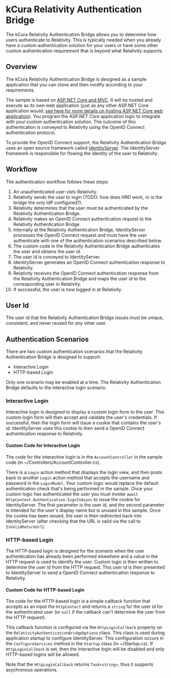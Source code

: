 # kCura Relativity Authentication Bridge

The kCura Relativity Authentication Bridge allows you to determine how users authenticate to Relativity.
This is typically needed when you already have a custom authentication solution for your users or have some other custom authentication requirement that is beyond what Relativity supports.

## Overview

The kCura Relativity Authentication Bridge is designed as a sample application that you can clone and then modify according to your requirements.

The sample is based on [ASP.NET Core and MVC](https://docs.microsoft.com/en-us/aspnet/core/). 
It will be hosted and execute as its own web application (just as any other ASP.NET Core application would; [see here for more details on hosting ASP.NET Core web application](https://docs.microsoft.com/en-us/aspnet/core/fundamentals/servers/)).
You program the ASP.NET Core application logic to integrate with your custom authentication solution.
The outcome of this authentication is conveyed to Relativity using the OpenID Connect authentication protocol.

To provide the OpenID Connect support, the Relativity Authentication Bridge uses an open source framework called [IdentityServer](http://identityserver.io/).
The IdentityServer framework is responsible for flowing the identity of the user to Relativity.

## Workflow

The authentication workflow follows these steps:

1. An unauthenticated user vists Relativity.
1. Relativity sends the user to login (TODO: how does HRD work, or is the bridge the only IdP configured?).
1. Relativity determines that the user must be authenticated by the Relativity Authentication Bridge.
1. Relativity makes an OpenID Connect authentication request to the Relativity Authentication Bridge.
1. Internally at the Relativity Authentication Bridge, IdentityServer processes the OpenID Connect request and must have the user authenticate with one of the authentication scenarios described below.
1. The custom code in the Relativity Authentication Bridge authenticates the user and obtains the user id.
1. The user id is conveyed to IdentityServer.
1. IdentityServer generates an OpenID Connect authentication response to Relativity.
1. Relativity receives the OpenID Connect authentication response from the Relativity Authentication Bridge and maps the user id to the corresponding user in Relativity.
1. If successful, the user is now logged in at Relativity.

## User Id

The user id that the Relativity Authentication Bridge issues must be unique, consistent, and never reused for any other user.

## Authentication Scenarios

There are two custom authentication scenarios that the Relativity Authentication Bridge is designed to support:

* Interactive Login
* HTTP-based Login

Only one scenario may be enabled at a time. The Relativity Authentication Bridge defaults to the interactive login scenario.

### Interactive Login

Interactive login is designed to display a custom login form to the user. 
This custom login form will then accept and validate the user's credentials.
If successful, then the login form will issue a cookie that contains the user's id. 
IdentityServer uses this cookie to then send a OpenID Connect authentication response to Relativity.

#### Custom Code for Interactive Login

The code for the interactive login is in the `AccountController` in the sample code (in ~/Controllers/AccountController.cs).

There is a `Login` action method that displays the login view, and then posts back to another `Login` action method that accepts the username and password in the `LoginModel`. 
Your custom logic would replace the default authentication check that's being performed in the sample.
Once your custom logic has authenticated the user you must invoke `await HttpContext.Authentication.SignInAsync` to issue the cookie for IdentityServer. 
The first parameter is the user id, and the second parameter is intended for the user's display name but is unused in this sample.
Once the cookie has been issued, the user is then redirected back into IdentityServer (after checking that the URL is valid via the call to `IsValidReturnUrl`).

### HTTP-based Login

The HTTP-based login is designed for the scenario when the user authentication has already been performed elsewhere and a value in the HTTP request is used to identify the user.
Custom logic is then written to determine the user id from the HTTP request.
This user id is then presented to IdentityServer to send a OpenID Connect authentication response to Relativity.

#### Custom Code for HTTP-based Login

The code for the HTTP-based login is a simple callback function that accepts as an input the `HttpContect` and returns a `string` for the user id for the authenticated user (or `null` if the callback can't determine the user from the HTTP request).

This callback function is configured via the `HttpLoginCallback` property on the `RelativityAuthenticationBridgeOptions` class. 
This class is used during application startup to configure IdentityServer. 
This configuration occurs in the `ConfigureServices` method in the `Startup` class (in ~/Startup.cs).
If `HttpLoginCallback` is set, then the interactive login will be disabled and only HTTP-based logins will be allowed.

Note that the `HttpLoginCallback` returns `Task<string>`, thus it supports asychronous operations.